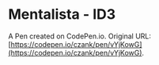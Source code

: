 # Mentalista - ID3

A Pen created on CodePen.io. Original URL: [https://codepen.io/czank/pen/vYjKowG](https://codepen.io/czank/pen/vYjKowG).

